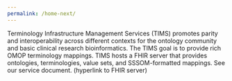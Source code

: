 ```yaml
---
permalink: /home-next/
---
```

Terminology Infrastructure Management Services (TIMS) promotes parity and interoperability across different contexts for the ontology community and basic clinical research bioinformatics. The TIMS goal is to provide rich OMOP terminology mappings. TIMS hosts a FHIR server that provides ontologies, terminologies, value sets, and SSSOM-formatted mappings. See our service document. (hyperlink to FHIR server)

